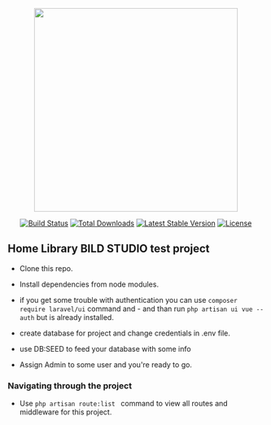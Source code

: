 
<p align="center"><img src="https://res.cloudinary.com/dtfbvvkyp/image/upload/v1566331377/laravel-logolockup-cmyk-red.svg" width="400"></p>  
  
<p align="center">  
<a href="https://travis-ci.org/laravel/framework"><img src="https://travis-ci.org/laravel/framework.svg" alt="Build Status"></a>  
<a href="https://packagist.org/packages/laravel/framework"><img src="https://poser.pugx.org/laravel/framework/d/total.svg" alt="Total Downloads"></a>  
<a href="https://packagist.org/packages/laravel/framework"><img src="https://poser.pugx.org/laravel/framework/v/stable.svg" alt="Latest Stable Version"></a>  
<a href="https://packagist.org/packages/laravel/framework"><img src="https://poser.pugx.org/laravel/framework/license.svg" alt="License"></a>  
</p>  
  
## Home Library BILD STUDIO test project
  
- Clone this repo.  
- Install dependencies from node modules.
- if you get some trouble with authentication you can use `composer require laravel/ui` command and - and than run `php artisan ui vue --auth` but is already installed.

- create database for project and change credentials in .env file.
- use DB:SEED to feed your database with some info
- Assign Admin to some user and you're ready to go.
### Navigating through the project
  
- Use `php artisan route:list ` command to view all routes and middleware for this project.  

